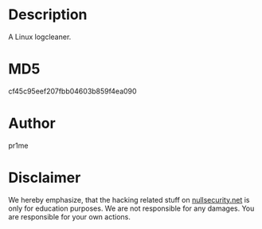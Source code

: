 Description
===========
A Linux logcleaner.

MD5
===
cf45c95eef207fbb04603b859f4ea090

Author
======
pr1me

Disclaimer
==========
We hereby emphasize, that the hacking related stuff on
[nullsecurity.net](http://nullsecurity.net) is only for education purposes.
We are not responsible for any damages. You are responsible for your own
actions.
